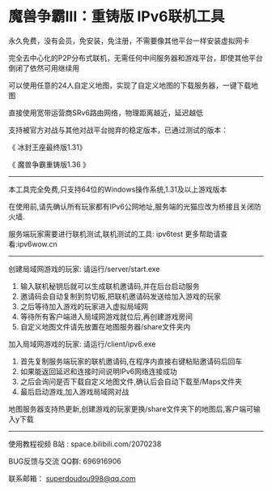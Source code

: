 # 魔兽争霸III：重铸版  IPv6联机工具

永久免费，没有会员，免安装，免注册，不需要像其他平台一样安装虚拟网卡

完全去中心化的P2P分布式联机，无需任何中间服务器和游戏平台，即使其他平台倒闭了依然可用继续用

可以使用任意的24人自定义地图，实现了自定义地图的下载服务器，一键下载地图

直接使用宽带运营商SRv6路由网络，物理距离越近，延迟越低

支持被官方对战与其他对战平台抛弃的稳定版本，已通过测试的版本：

《 冰封王座最终版1.31》  

《 魔兽争霸重铸版1.36 》 

----------------------------------------------------

本工具完全免费,只支持64位的Windows操作系统,1.31及以上游戏版本

在使用前,请先确认所有玩家都有IPv6公网地址,服务端的光猫应改为桥接且关闭防火墙.

服务端玩家需要进行联机测试,联机测试的工具: ipv6test 更多帮助请查看:ipv6wow.cn

---------------------------------------------------------

创建局域网游戏的玩家: 请运行/server/start.exe

1. 输入联机秘钥后就可以生成联机邀请码,并在后台启动服务
2. 邀请码会自动复制到剪切板,把联机邀请码发送给加入游戏的玩家
3. 之后等待加入游戏的玩家进入虚拟局域网
4. 等待所有客户端进入局域网游戏就位后,再创建游戏房间
5. 自定义地图文件请先放置在地图服务器/share文件夹内

加入局域网游戏的玩家: 请运行/client/ipv6.exe

1. 首先复制服务端玩家的联机邀请码,在程序内直接右键粘贴邀请码后回车
2. 如果能返回延迟和连接时间说明IPv6网络连接成功
3. 之后会询问是否下载自定义地图文件,确认后会自动下载至/Maps文件夹
4. 最后启动游戏,加入游戏局域网对战

地图服务器支持热更新,创建游戏的玩家更换/share文件夹下的地图后,客户端可输入y下载

---------------------------------------------------------

使用教程视频  B站 : space.bilibili.com/2070238

BUG反馈与交流 QQ群: 696916906

联系邮箱： superdoudou998@qq.com

